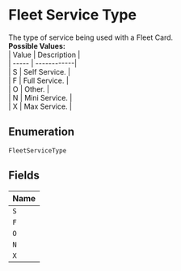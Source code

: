 
# Fleet Service Type

The type of service being used with a Fleet Card.
<br>
**Possible Values:**  
| Value | Description |  
| ----- | ------------|  
| S | Self Service. |  
| F | Full Service. |  
| O | Other. |  
| N | Mini Service. |  
| X | Max Service. |

## Enumeration

`FleetServiceType`

## Fields

| Name |
|  --- |
| `S` |
| `F` |
| `O` |
| `N` |
| `X` |

